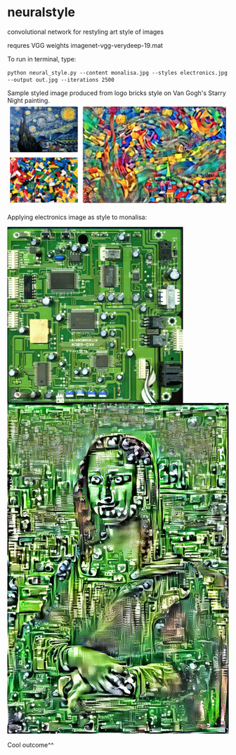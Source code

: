 # neuralstyle
convolutional network for restyling art style of images

requres VGG weights imagenet-vgg-verydeep-19.mat

To run in terminal, type: 
```
python neural_style.py --content monalisa.jpg --styles electronics.jpg --output out.jpg --iterations 2500
```

Sample styled image produced from logo bricks style on Van Gogh's Starry Night painting.
![alt text](https://github.com/mightyroy/neuralstyle/blob/master/Screen%20Shot%202016-04-12%20at%209.22.53%20PM.png)

Applying electronics image as style to monalisa:


<div>
<img src="https://github.com/mightyroy/neuralstyle/blob/master/greenelectronics.jpg" align="left" height="400" width="400" >

<br>
</div>
<p> </p>

![alt text](https://github.com/mightyroy/neuralstyle/blob/master/tmp2.jpg)

Cool outcome^^

